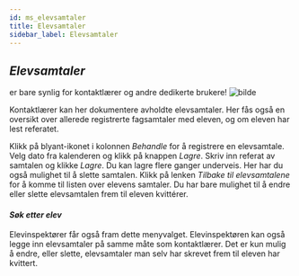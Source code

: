 ```yaml
---
id: ms_elevsamtaler
title: Elevsamtaler
sidebar_label: Elevsamtaler
---
```

## _Elevsamtaler_ 
er bare synlig for kontaktlærer og andre dedikerte brukere!
![bilde](https://user-images.githubusercontent.com/80097133/166660917-2df92098-daec-4fa5-8f4e-b285f26a1cac.png)

Kontaktlærer kan her dokumentere avholdte elevsamtaler. Her fås også en oversikt over allerede registrerte fagsamtaler med eleven, og om eleven har lest referatet. 

Klikk på blyant-ikonet i kolonnen _Behandle_ for å registrere en elevsamtale. 
Velg dato fra kalenderen og klikk på knappen _Lagre_. Skriv inn referat av samtalen og klikke _Lagre_. Du kan lagre flere ganger underveis. Her har du også mulighet til å slette samtalen. Klikk på lenken _Tilbake til elevsamtalene_ for å komme til listen over elevens samtaler. Du har bare mulighet til å endre eller slette elevsamtalen frem til eleven kvittérer. 

#### _Søk etter elev_
Elevinspektører får også fram dette menyvalget. Elevinspektøren kan også legge inn elevsamtaler på samme måte som kontaktlærer. Det er kun mulig å endre, eller slette, elevsamtaler man selv har skrevet frem til eleven har kvittert.
